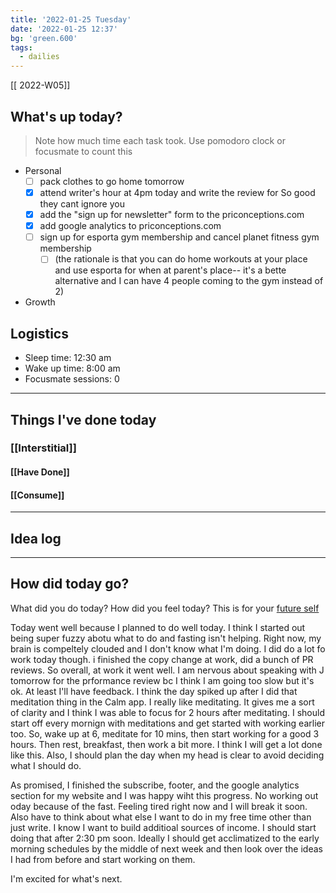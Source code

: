 ```yaml
---
title: '2022-01-25 Tuesday'
date: '2022-01-25 12:37'
bg: 'green.600' 
tags:
  - dailies
---
```


[[ 2022-W05]]
## What's up today?
> Note how much time each task took. Use pomodoro clock or focusmate to count this
- Personal
	- [ ] pack clothes to go home tomorrow
	- [x] attend writer's hour at 4pm today and write the review for So good they cant ignore you
	- [x] add the "sign up for newsletter" form to the priconceptions.com
	- [x] add google analytics to priconceptions.com
	- [ ] sign up for esporta gym membership and cancel planet fitness gym membership
		- [ ] (the rationale is that you can do home workouts at your place and use esporta for when at parent's place-- it's a bette alternative and I can have 4 people coming to the gym instead of 2)
- Growth


## Logistics
- Sleep time: 12:30 am
- Wake up time: 8:00 am
- Focusmate sessions: 0

___________________________
## Things I've done today

### [[Interstitial]]

#### [[Have Done]]

#### [[Consume]]

___________________________

## Idea log

___________________________
## How did today go?
What did you do today? How did you feel today? This is for your [future self](https://sive.rs/dj)

Today went well because I planned to do well today. I think I started out being super fuzzy abotu what to do and fasting isn't helping. Right now, my brain is compeltely clouded and I don't know what I'm doing. I did do a lot fo work today though. i finished the copy change at work, did a bunch of PR reviews. So overall, at work it went well. I am nervous about speaking with J tomorrow for the prformance review bc I think I am going too slow but it's ok. At least I'll have feedback. I think the day spiked up after I did that meditation thing in the Calm app. I really like meditating. It gives me a sort of clarity and I think I was able to focus for 2 hours after meditating. I should start off every mornign with meditations and get started with working earlier too. So, wake up at 6, meditate for 10 mins, then start working for a good 3 hours. Then rest, breakfast, then work a bit more. I think I will get a lot done like this. Also, I should plan the day when my head is clear to avoid deciding what I should do.

As promised, I finished the subscribe, footer, and the google analytics section for my website and I was happy wiht this progress. No working out oday because of the fast. Feeling tired right now and I will break it soon. Also have to think about what else I want to do in my free time other than just write. I know I want to build additioal sources of income. I should start doing that after 2:30 pm soon. Ideally I should get acclimatized to the early morning schedules by the middle of next week and then look over the ideas I had from before and start working on them.

I'm excited for what's next.
